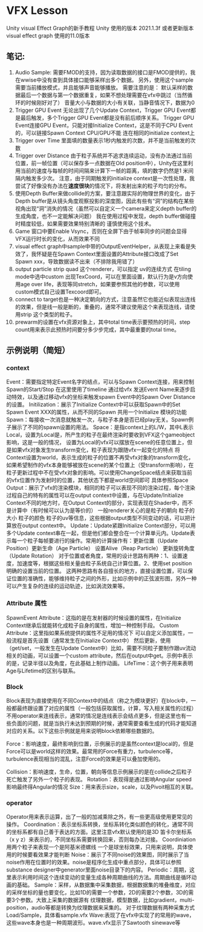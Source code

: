 # VFX Lesson
Unity visual Effect Graph的新手教程
Unity 使用的版本 2021.1.3f 或者更新版本 
visual effect graph 使用的11.0版本
 
##  笔记:

1. Audio Sample:
  需要FMOD的支持，因为读取数据的接口是FMOD提供的，我在wwise中没有查到具体接口能够采样出多个数据。
  另外，使用这个sample需要当前播放模式，并且能够声音能够播放。
  需要注意的是：
  默认采样的数据最后一个数据与第一个数据重复，如果不想处理需要在vfx中跳过（当然循环的时候刚好对了）
  音量大小与数据的大小有关联，当静音情况下，数据为0
2. Trigger GPU Event
  无论出现了几个Update Context，Trigger GPU Event都是最后触发，多个Trigger GPU Event都是没有前后顺序关系。
  Trigger GPU Event连接GPU Event，只能对接Initialize Context，这是不同于CPU Event的，可以链接Spawn Context
  CPU/GPU不能 连在相同的initialize context上
3.  Trigger over Time
	里面填的数量表示1秒内触发的次数，并不是当前触发的次数
4. Trigger over Distance
	由于粒子系统并不追求连续运动，没有办法通过当前位置，前一帧位置（可以保存多一点数据在Old position中），Unity在这里利用当前的速度与每帧的时间间隔来计算下一帧的距离，填的数字仍然是1 米间隔内触发多少次。
    注意，由于同期触发的initialize context是一次性处理，我尝试了好像没有办法在**速度很块**的情况下，将发射出来的粒子均匀的分布。
5.  使用Depth Buffer来做collide的方案，要注意跟实际的物理世界的变化，由于Depth buffer是从镜头角度观察投影的深度图，因此有些有“洞”的结构在某些视角出现“洞”消失的情况（虽然可以自定义一个camera来定义depth buffer的生成角度，也不一定能解决问题）
	我在使用过程中发现，depth buffer做碰撞时精度较低，如果需要效果特别清晰的 谨慎使用这个技术。
6. Game 窗口中要Enable Vsync，否则在全屏下由于帧率同步的问题会显得VFX运行时长的变化，从而效果不同
7. visual effect graph中sample中带的OutputEventHelper，从表现上来看是失效了，我怀疑是在Spawn Context里面设置的Attribute接口改成了Set Spawn xxx，导致数据读不出来（不排除我用错了）
8. output particle strip quad 这个renderer，可以指定 uv的连续方式 在tiling mode中选中custom 出现TexCoord，可以在里面设置，默认行为是v方向使用age over life，表现等同stretch，如果要参照其他的参数，可以使用custom模式自己设置Texcoord即可。
9. connect to target也是一种决定朝向的方式，注意虽然它也能近似表现出连线的效果，但是线一般是断的，重叠的，通常不建议使用这个来表现连线，请使用strip 这个类型的粒子。
10. prewarm的设置在vfx资源对象上，其中total time表示要预热的时间，step count用来表示此预热时间要分多少步完成，其中最重要的total time。


## 示例说明（简短）
### context
Event：需要指定特定Event名字的结点，可以与Spawn Context连接，用来控制Spawn的Start/Stop
在这里使用了timeline 通过给vfx 发送Event Name来逐步启动特效，以及通过移动vfx的坐标来触发spawn Event中的Spawn Over Distance的设置。
Initilization：展示了Initialize Context中可以获取Spawn中的Set Spawn Event XXX的属性，从而不同的Spawn 共用一个Initialize 模块的功能
Spawn：每接收一次消息就触发一次，与粒子本身是否已经play无关。Spawn例子展示了不同的spawn设置的用法。
Space：是指context上的L/W，其中L表示Local，设置为Local是，所产生的粒子在最终渲染时要收到VFX这个gameobject影响，这是一般的情况，
设置为Local的vfx可以摆放在scene的任意位置上，但是如果vfx对象发生transform变化，粒子表现为跟随vfx一起变化的特点
将Context设置为world，表示生成的粒子的位置不再受vfx对象的transform变化，如果希望制作的vfx本身能够被放在scene的某个位置上（受transform影响），在粒子更新过程中不在受vfx对象的影响。可以使用ChangeSpace结点来获取当前的vfx位置作为发射时的位置，其他状态下都是world空间即可 具体参照Space
Output：展示了vfx的渲染模块，相同的粒子可以表现不同的渲染过程，每个渲染过程自己的特有的属性可以在output context中设置，与在Update/Initialize Context不同的地方时，在Output Context的部分，实现表现在Shader中，而不是计算中（有时候可以认为是等价的）
一般renderer关心的是粒子的朝向 粒子的大小 粒子的颜色 粒子的uv等信息，这些根据output类型不同变动的话，可以把计算放在output context中。
Update：Update紧跟Initialize Context部分，可以用多个Update context串在一起，但是他们都会整合在一个计算单元内。Update表示每一个粒子每帧要进行的操作。常用的计算操作有：更新位置（Update Position）更新生命（Age Particle） 设置Alive（Reap Particle） 更新旋转角度（Update Rotation）
对于位置或者角度，常用的设计思路有两种：1、设置速度，加速度等，根据这些相关量由粒子系统自己计算位置。2、使用set position明确的设置当前的位置。
这两种思路有各自擅长的地方，直接设置位置，可以保证位置的准确性，能够维持粒子之间的外形，比如示例中的正弦波形图，另外一种可以产生复杂的连续的运动轨迹，比如涡流效果等。

### Attribute 属性
SpawnEvent Attribute：这指的是在发射器的时候设置的属性，在Initialize Context继承后就能转化成粒子自身的属性，增加一种控制手段。
Custom Attribute：这里指如果系统提供的属性不足用的情况下 可以自定义添加属性，一般流程是首先设置（通常发生在Initialize Context中）
然后更新，使用（get/set，一般发生在Update Context中）比如，需要不同粒子要制作跟uv流动相关的动画，可以设置一个custom attribute，然后在output中get。示例中表示的是，记录半径以及角度，在此基础上制作动画。
LifeTime：这个例子用来表明 Age与Lifetime的区别与联系。

### Block
Block表现为直接使用在不同Context中的结点（称之为模块更好）在block中，一般都最终跟设置了对应的属性（一般包括获取属性，计算，写入相关属性的过程）不用operator来连线表示，通常的情况是连线表示会结点更多，但是这里也有一些负面的问题，就是当执行未达到预期的时候，通常需要查看生成的代码才能知道对应的关系。以下这些示例就是用来说明block依赖哪些数据的。

Force：影响速度，最终影响到位置，示例展示的是虽然context是local的，但是Force可以是world这样的效果。最常用的Force有重力，turbulence等，turbulence表现相当的混乱，注意Force的效果是可以叠加使用的。

Collision：影响速度，生命，位置，朝向等信息示例展示的是在collide之后粒子死亡触发了另外一个粒子的表现。
Rotation：表现得是通过影响Angular speed影响最终得Angular的情况
Size：用来表示size，scale，以及Pivoit相互的关联。

### operator
Operator用来表示运算，出了一般的加减乘除之外，有一些更高级使用更常见的操作。
Coordination：表示坐标系转换，坐标系转化类似颜色的转化，通常不同的坐标系都有自己善于表达的方面。这里注意vfx默认使用的是3D 笛卡尔坐标系（x  y z）来表示的，不同坐标系需要转换回来，否则每办法对接。
Coordiniation用两个粒子来表现一个是阿基米德螺线 一个是球坐标效果，只用来说明，具体使用的时候要看效果才能判断
Noise：展示了不同noise的效果图，同时展示了当noise作用在位置时的效果。noise是程序化生成中重点部分，具体可以参照substance designer中generator里面noise目录下的内容。
Periodic：周期，这里表示利用时间这个连续变动的变量生成各种周期曲线的方法。周期曲线是循环动画的基础。
Sample：采样，从数据集中采集数据，根据数据集的堆叠维度，对应的采样坐标的量也要变化，比如1D的需要一个参数，2D的需要2个参数，3D的需要3个参数。大致上采集的数据源有 纹理数据，模型数据，比如gradient，multi-position，audio等都是转换为纹理数据来采集的。
对于纹理数据有两种采集方式 Load/Sample，具体看sample.vfx
Wave:表现了在vfx中实现了的常用的wave，这些wave本身也是一种周期波形。wave.vfx显示了Sawtooth sinewave等




